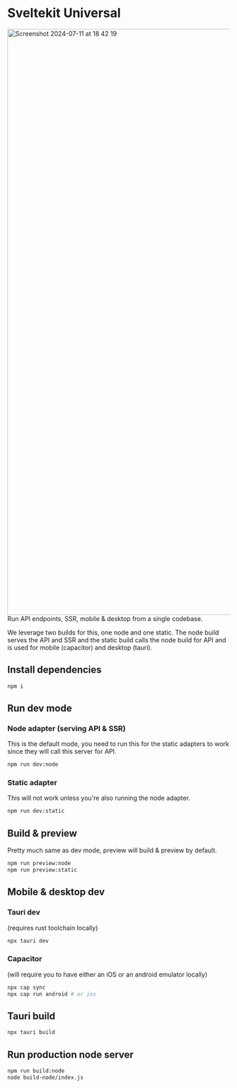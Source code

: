 # Sveltekit Universal

<img width="1321" alt="Screenshot 2024-07-11 at 18 42 19" src="https://github.com/nsarrazin/sveltekit-universal/assets/25119303/c8fc67c5-c4ce-4ab1-bc28-1b8c4577cc8a">
Run API endpoints, SSR, mobile & desktop from a single codebase.


We leverage two builds for this, one node and one static. The node build serves the API and SSR and the static build calls the node build for API and is used for mobile (capacitor) and desktop (tauri).

## Install dependencies

```bash
npm i
```

## Run dev mode

### Node adapter (serving API & SSR)

This is the default mode, you need to run this for the static adapters to work since they will call this server for API.

```bash
npm run dev:node
```

### Static adapter

This will not work unless you're also running the node adapter.

```bash
npm run dev:static
```

## Build & preview

Pretty much same as dev mode, preview will build & preview by default.

```bash
npm run preview:node
npm run preview:static
```

## Mobile & desktop dev

### Tauri dev
(requires rust toolchain locally)

```bash
npx tauri dev
```

### Capacitor
(will require you to have either an iOS or an android emulator locally)

```bash
npx cap sync
npx cap run android # or ios
```

## Tauri build

```bash
npx tauri build
```

## Run production node server

```bash
npm run build:node
node build-node/index.js
```
